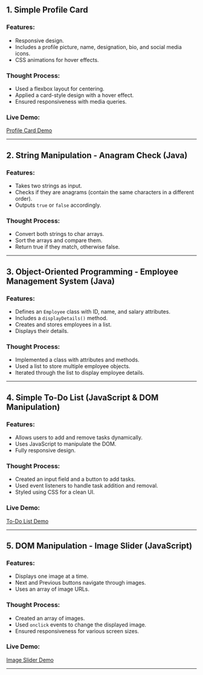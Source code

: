## 1. Simple Profile Card
### Features:
- Responsive design.
- Includes a profile picture, name, designation, bio, and social media icons.
- CSS animations for hover effects.

### Thought Process:
- Used a flexbox layout for centering.
- Applied a card-style design with a hover effect.
- Ensured responsiveness with media queries.

### Live Demo:
[Profile Card Demo](https://ujwal-gaonkar-profile.netlify.app/)

---

## 2. String Manipulation - Anagram Check (Java)
### Features:
- Takes two strings as input.
- Checks if they are anagrams (contain the same characters in a different order).
- Outputs `true` or `false` accordingly.

### Thought Process:
- Convert both strings to char arrays.
- Sort the arrays and compare them.
- Return true if they match, otherwise false.

---

## 3. Object-Oriented Programming - Employee Management System (Java)
### Features:
- Defines an `Employee` class with ID, name, and salary attributes.
- Includes a `displayDetails()` method.
- Creates and stores employees in a list.
- Displays their details.

### Thought Process:
- Implemented a class with attributes and methods.
- Used a list to store multiple employee objects.
- Iterated through the list to display employee details.

---

## 4. Simple To-Do List (JavaScript & DOM Manipulation)
### Features:
- Allows users to add and remove tasks dynamically.
- Uses JavaScript to manipulate the DOM.
- Fully responsive design.

### Thought Process:
- Created an input field and a button to add tasks.
- Used event listeners to handle task addition and removal.
- Styled using CSS for a clean UI.

### Live Demo:
[To-Do List Demo](https://to-do-list-sample-page.netlify.app/)

---

## 5. DOM Manipulation - Image Slider (JavaScript)
### Features:
- Displays one image at a time.
- Next and Previous buttons navigate through images.
- Uses an array of image URLs.

### Thought Process:
- Created an array of images.
- Used `onclick` events to change the displayed image.
- Ensured responsiveness for various screen sizes.

### Live Demo:
[Image Slider Demo](https://image-sliderjs-list.netlify.app/)

---
